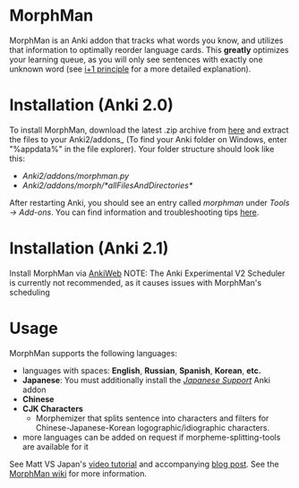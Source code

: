 # MorphMan
MorphMan is an Anki addon that tracks what words you know, and utilizes that information to optimally reorder language cards. This
__greatly__ optimizes your learning queue, as you will only see sentences with exactly one unknown word (see
[i+1 principle](https://massimmersionapproach.com/table-of-contents/anki/morphman/#glossary) for a more detailed explanation).

# Installation (Anki 2.0)

To install MorphMan, download the latest .zip archive from [here](https://github.com/kaegi/MorphMan/releases)
and extract the files to your Anki2/addons_ (To find your Anki folder on Windows, enter "%appdata%" in the file explorer).
Your folder structure should look like this:

-   _Anki2/addons/morphman.py_
-   _Anki2/addons/morph/\*allFilesAndDirectories\*_

After restarting Anki, you should see an entry called _morphman_ under _Tools -> Add-ons_.
You can find information and troubleshooting tips [here](https://github.com/kaegi/MorphMan/wiki/Installation).

# Installation (Anki 2.1)

Install MorphMan via [AnkiWeb](https://ankiweb.net/shared/info/900801631)
NOTE: The Anki Experimental V2 Scheduler is currently not recommended, as it causes issues with MorphMan's scheduling

# Usage

MorphMan supports the following languages:
-   languages with spaces: __English__, __Russian__, __Spanish__, __Korean__, __etc.__
-   __Japanese__: You must additionally install the _[Japanese Support](https://ankiweb.net/shared/info/3918629684)_ Anki addon
-   __Chinese__
-   __CJK Characters__
    -   Morphemizer that splits sentence into characters and filters for Chinese-Japanese-Korean logographic/idiographic characters.
-   more languages can be added on request if morpheme-splitting-tools are available for it

See Matt VS Japan's [video tutorial](https://www.youtube.com/watch?v=dVReg8_XnyA) and accompanying [blog post](https://massimmersionapproach.com/table-of-contents/anki/morphman).
See the [MorphMan wiki](https://github.com/kaegi/MorphMan/wiki) for more information.
